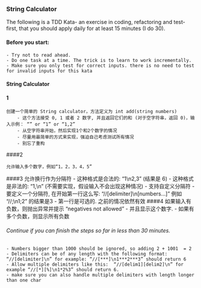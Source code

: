 ### String Calculator

The following is a TDD Kata- an exercise in coding, refactoring and test-first, that you should apply daily for at least 15 minutes (I do 30).

#### Before you start:

    - Try not to read ahead.
    - Do one task at a time. The trick is to learn to work incrementally.
    - Make sure you only test for correct inputs. there is no need to test for invalid inputs for this kata

#### String Calculator

#### 1 
    创建一个简单的 String calculator，方法定义为 int add(string numbers)
        - 这个方法接受 0, 1 或者 2 数字, 并且返回它们的和 (对于空字符串，返回 0)，输入示例： “” or “1” or “1,2”
        - 从空字符串开始，然后实现1个和2个数字的情况
        - 尽量用最简单的方式来实现，强迫自己考虑测试所有情况
        - 别忘了重构
####2 
    
    允许输入多个数字，例如“1，2，3，4，5”
####3 
    允许换行作为分隔符
        - 这种格式是合法的:  “1\n2,3”  (结果是 6)
        - 这种格式是非法的:  “1,\n” (不需要实现，假设输入不会出现这种情况)
        - 支持自定义分隔符
        - 要定义一个分隔符, 在开始第一行这么写:   “//[delimiter]\n[numbers…]” 例如 “//;\n1;2” 的结果是3
        - 第一行是可选的. 之前的情况依然有效
####4 
    如果输入有负数，则抛出异常并提示 “negatives not allowed” 
    - 并且显示这个数字.
    - 如果有多个负数，则显示所有负数

###### Continue if you can finish the steps so far in less than 30 minutes.
    - Numbers bigger than 1000 should be ignored, so adding 2 + 1001  = 2
    - Delimiters can be of any length with the following format:  “//[delimiter]\n” for example: “//[***]\n1***2***3” should return 6
    - Allow multiple delimiters like this:  “//[delim1][delim2]\n” for example “//[*][%]\n1*2%3” should return 6.
    - make sure you can also handle multiple delimiters with length longer than one char
